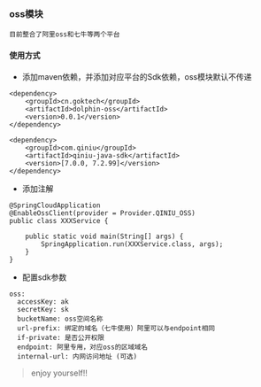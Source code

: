 ### oss模块

```
目前整合了阿里oss和七牛等两个平台
```

#### 使用方式

* 添加maven依赖，并添加对应平台的Sdk依赖，oss模块默认不传递
```
<dependency>
    <groupId>cn.goktech</groupId>
    <artifactId>dolphin-oss</artifactId>
    <version>0.0.1</version>
</dependency>

<dependency>
    <groupId>com.qiniu</groupId>
    <artifactId>qiniu-java-sdk</artifactId>
    <version>[7.0.0, 7.2.99]</version>
</dependency>

```
* 添加注解
```
@SpringCloudApplication
@EnableOssClient(provider = Provider.QINIU_OSS)
public class XXXService {

    public static void main(String[] args) {
        SpringApplication.run(XXXService.class, args);
    }
}
```

* 配置sdk参数 

```
oss:
  accessKey: ak
  secretKey: sk
  bucketName: oss空间名称
  url-prefix: 绑定的域名（七牛使用）阿里可以与endpoint相同
  if-private: 是否公开权限
  endpoint: 阿里专用，对应oss的区域域名
  internal-url: 内网访问地址 (可选)

```

> enjoy yourself!!